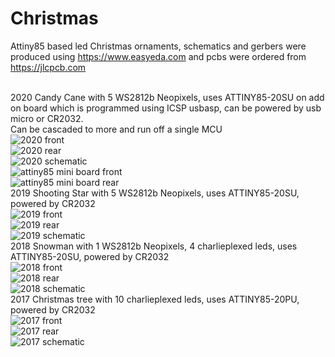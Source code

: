 # Christmas
Attiny85 based led Christmas ornaments, schematics and gerbers were produced using https://www.easyeda.com and pcbs were ordered from https://jlcpcb.com

<br>2020 Candy Cane with 5 WS2812b Neopixels, uses ATTINY85-20SU on add on board which is programmed using ICSP usbasp, can be powered by usb micro or CR2032.
<br>      Can be cascaded to more and run off a single MCU
<br>![2020 front](2020/xmas-2020-front.png)
<br>![2020 rear](2020/xmas-2020-rear.png)
<br>![2020 schematic](2020/xmas-2020-circuit.png)
<br>![attiny85 mini board front](2020/attiny85-mini-front.png)
<br>![attiny85 mini board rear](2020/attiny85-mini-rear.png)
<br>2019 Shooting Star with 5 WS2812b Neopixels, uses ATTINY85-20SU, powered by CR2032
<br>![2019 front](2019/xmas-2019-front.png)
<br>![2019 rear](2019/xmas-2019-rear.png)
<br>![2019 schematic](2019/xmas-2019-circuit.png)
<br>2018 Snowman with 1 WS2812b Neopixels, 4 charlieplexed leds, uses ATTINY85-20SU, powered by CR2032
<br>![2018 front](2018/xmas-2018-front.png)
<br>![2018 rear](2018/xmas-2018-rear.png)
<br>![2018 schematic](2018/xmas-2018-circuit.png)
<br>2017 Christmas tree with 10 charlieplexed leds, uses ATTINY85-20PU, powered by CR2032
<br>![2017 front](2017/xmas-2017-front.png)
<br>![2017 rear](2017/xmas-2017-rear.png)
<br>![2017 schematic](2017/xmas-2017-circuit.png)
